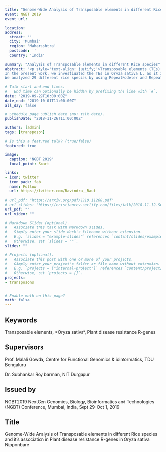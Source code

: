 ```yaml
---
title: "Genome-Wide Analysis of Transposable elements in different Rice species and it’s association in Plant disease resistance R-genes in Oryza sativa Nipponbare"
event: NGBT 2019
event_url: 

location:
address:
  street: ''
  city: 'Mumbai'
  region: 'Maharashtra'
  postcode: ''
  country: 'India'

summary: "Analysis of Transposable elements in different Rice species"
abstract: "<p style='text-align: justify;'>Transposable elements (TEs) are mobile DNA elements which exist in almost all eukaryotic genomes as they have regulatory or coding sequences and often occur in large copy numbers. TEs can cause the transcription or methylation of nearby genes and significantly promote structural variation or genome size expansion. However, TEs are rapidly evolving due to the arms races with their host genomes.
In the present work, we investigated the TEs in Oryza sativa L. as it is a staple food for more than half of the world’s population and it is model organism for genomic research; but can be attacked by most devastating pathogen Magnaporthe oryzae causes Rice Blast disease, which significantly reduces yield up to 65% and grain quality. Plant disease resistance (R) genes can detect a pathogen attack and facilitate a counter-attack against the pathogen, but TEs can affect the expression of these R - genes.
We analyzed 29 different rice species by using RepeatModeler and RepeatMasker. The data indicates the average TE content of rice genome assemblies is 38.79%, with low for O. brachyantha (20.47%), high for O. punctate (48.55%) and 66 different TEs are associated with-in different 66 R-genes of O. sativa Nipponbare in 113 copies.</p>"

# Talk start and end times.
#   End time can optionally be hidden by prefixing the line with `#`.
date: "2019-09-29T10:00:00Z"
date_end: "2019-10-01T11:00:00Z"
all_day: false

# Schedule page publish date (NOT talk date).
publishDate: "2018-11-26T11:00:00Z"

authors: [admin]
tags: [transposon]

# Is this a featured talk? (true/false)
featured: true

image:
  caption: 'NGBT 2019'
  focal_point: Smart

links:
- icon: twitter
  icon_pack: fab
  name: Follow
  url: https://twitter.com/Ravindra__Raut
  
# url_pdf: "https://arxiv.org/pdf/1810.11268.pdf"
# url_slides: "https://cristianrcv.netlify.com/files/talk/2018-11-12-SC18-autoparallel-presentation.pdf"
url_pdf: ""
url_video: ""

# Markdown Slides (optional).
#   Associate this talk with Markdown slides.
#   Simply enter your slide deck's filename without extension.
#   E.g. `slides = "example-slides"` references `content/slides/example-slides.md`.
#   Otherwise, set `slides = ""`.
slides: ""

# Projects (optional).
#   Associate this post with one or more of your projects.
#   Simply enter your project's folder or file name without extension.
#   E.g. `projects = ["internal-project"]` references `content/project/deep-learning/index.md`.
#   Otherwise, set `projects = []`.
projects:
- transposons


# Enable math on this page?
math: false
---
```

<h2>Keywords</h2>
Transposable elements, *Oryza sativa*, Plant disease resistance R-genes

<h2>Supervisors</h2>
<p style='text-align: left;'>Prof. Malali Gowda, Centre for Functional Genomics & ioinformatics, TDU Bengaluru</p>
<p style='text-align: left;'>Dr. Subhankar Roy barman, NIT Durgapur</p>

<h2>Issued by</h2>

NGBT2019 NextGen Genomics, Biology, Bioinformatics and Technologies (NGBT) Conference, Mumbai, India, Sept 29-Oct 1, 2019

<h2>Title</h2>

Genome-Wide Analysis of Transposable elements in different Rice species and it’s association in Plant disease resistance R-genes in Oryza sativa Nipponbare
